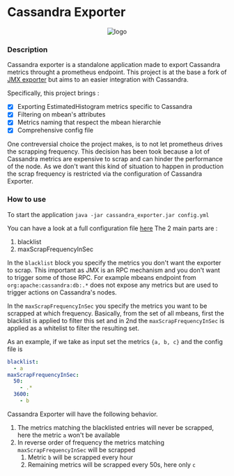 # Cassandra Exporter

<p align="center">
  <img src="https://github.com/criteo/cassandra_exporter/raw/master/logo.png" alt="logo"/>
</p>

### Description

Cassandra exporter is a standalone application made to export Cassandra metrics throught a prometheus endpoint.
This project is at the base a fork of [JMX exporter](https://github.com/prometheus/jmx_exporter) but aims to an easier integration with Cassandra.

Specifically, this project brings :
 - [x] Exporting EstimatedHistogram metrics specific to Cassandra
 - [x] Filtering on mbean's attributes
 - [x] Metrics naming that respect the mbean hierarchie
 - [x] Comprehensive config file

One contreversial choice the project makes, is to not let prometheus drives the scrapping frequency. This decision has been took because a lot of Cassandra metrics are expensive to scrap and can hinder the performance of the node.
As we don't want this kind of situation to happen in production the scrap frequency is restricted via the configuration of Cassandra Exporter.


### How to use

To start the application `java -jar cassandra_exporter.jar config.yml`

You can have a look at a full configuration file [here](https://github.com/criteo/cassandra_exporter/blob/master/config.yml)
The 2 main parts are :
 1. blacklist
 1. maxScrapFrequencyInSec
 
In the `blacklist` block you specify the metrics you don't want the exporter to scrap. This important as JMX is an RPC mechanism and you don't want to trigger some of those RPC. For example mbeans endpoint from `org:apache:cassandra:db:.*` does not expose any metrics but are used to trigger actions on Cassandra's nodes.

In the `maxScrapFrequencyInSec` you specify the metrics you want to be scrapped at which frequency.
Basically, from the set of all mbeans, first the blacklist is applied to filter this set and in 2nd the `maxScrapFrequencyInSec` is applied as a whitelist to filter the resulting set.

As an example, if we take as input set the metrics `{a, b, c}` and the config file is 
```yaml
blacklist:
  - a
maxScrapFrequencyInSec:
  50:
    - .*
  3600:
    - b
```
Cassandra Exporter will have the following behavior.
1. The metrics matching the blacklisted entries will never be scrapped, here the metric `a` won't be available
1. In reverse order of frequency the metrics matching `maxScrapFrequencyInSec` will be scrapped
   1. Metric `b` will be scrapped every hour
   1. Remaining metrics will be scrapped every 50s, here only `c`
